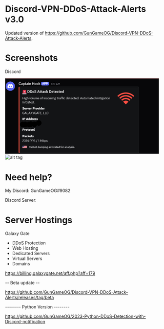 # Discord-VPN-DDoS-Attack-Alerts v3.0
Updated version of https://github.com/GunGameOG/Discord-VPN-DDoS-Attack-Alerts.

# Screenshots

Discord

![alt tag](https://github.com/GunGameOG/Net-Protect-Monitor/blob/main/Screenshot%202025-06-05%20014308.png)
![alt tag](https://github.com/user-attachments/assets/d077182c-b27d-44bf-bcc4-00aeb1ac94da)

# Need help?

My Discord: GunGameOG#9082

Discord Server: 

# Server Hostings

Galaxy Gate

 - DDoS Protection
 - Web Hosting
 - Dedicated Servers
 - Virtual Servers
 - Domains

https://billing.galaxygate.net/aff.php?aff=179

-- Beta update --

https://github.com/GunGameOG/Discord-VPN-DDoS-Attack-Alerts/releases/tag/beta

-------- Python Version --------

https://github.com/GunGameOG/2023-Python-DDoS-Detection-with-Discord-notification
